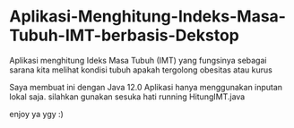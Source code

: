 # Aplikasi-Menghitung-Indeks-Masa-Tubuh-IMT-berbasis-Dekstop
Aplikasi menghitung Ideks Masa Tubuh (IMT) yang fungsinya sebagai sarana kita melihat kondisi tubuh apakah tergolong obesitas atau kurus

Saya membuat ini dengan Java 12.0
Aplikasi hanya menggunakan inputan lokal saja.
silahkan gunakan sesuka hati 
running HitungIMT.java


enjoy ya ygy :) 
